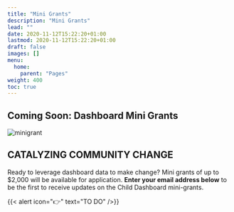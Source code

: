 ```yaml
---
title: "Mini Grants"
description: "Mini Grants"
lead: ""
date: 2020-11-12T15:22:20+01:00
lastmod: 2020-11-12T15:22:20+01:00
draft: false
images: []
menu:
  home:
    parent: "Pages"
weight: 400
toc: true
---
```

## Coming Soon: Dashboard Mini Grants

![minigrant](/images/minigrant.png)
## CATALYZING COMMUNITY CHANGE

Ready to leverage dashboard data to make change? Mini grants of up to $2,000 will be available for application. **Enter your email address below** to be the first to receive updates on the Child Dashboard mini-grants.

{{< alert icon="👉" text="TO DO" />}}
